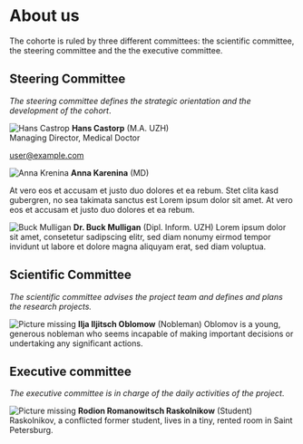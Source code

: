 # About us

The cohorte is ruled by three different committees: the scientific committee, the steering committee and the  the executive committee.

## Steering Committee
*The steering committee defines the strategic orientation and the development of the cohort*.

<img alt="Hans Castrop" src="./media/images/businessman.jpg" class="portrait"> **Hans Castorp** (M.A. UZH) <br />
Managing Director, Medical Doctor

<user@example.com>
<div class="end-portrait"></div>

<img alt="Anna Krenina" src="./media/images/woman.jpg" class="portrait"> **Anna Karenina** (MD)

At vero eos et accusam et justo duo dolores et ea rebum. Stet clita kasd gubergren, no sea takimata sanctus est Lorem ipsum dolor sit amet.  At vero eos et accusam et justo duo dolores et ea rebum.
<div class="end-portrait"></div>

<img alt="Buck Mulligan" src="./media/images/hipster.jpg" class="portrait"> **Dr. Buck Mulligan** (Dipl. Inform. UZH) 
Lorem ipsum dolor sit amet, consetetur sadipscing elitr, sed diam nonumy eirmod tempor invidunt ut labore et dolore magna aliquyam erat, sed diam voluptua.
<div class="end-portrait"></div>

## Scientific Committee
*The scientific committee advises the project team and defines and plans the research projects.*

<img alt="Picture missing" src="./media/images/no-image.jpg" class="portrait"> **Ilja Iljitsch Oblomow** (Nobleman)
Oblomov is a young, generous nobleman who seems incapable of making important decisions or undertaking any significant actions.
<div class="end-portrait"></div>

## Executive committee
*The executive committee is in charge of the daily activities of the project*.

<img alt="Picture missing" src="./media/images/no-image.jpg" class="portrait"> **Rodion Romanowitsch Raskolnikow** (Student)
Raskolnikov, a conflicted former student, lives in a tiny, rented room in Saint Petersburg.
<div class="end-portrait"></div>